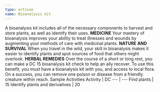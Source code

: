 ```yaml
---
type: artisan
name: Bioanalysis kit
---
```

A bioanalysis kit includes all of the necessary components to harvest and store plants, as well as identify their uses.
__MEDICINE__
Your mastery of bioanalysis improves your ability to treat illnesses and wounds by augmenting your methods of care with medicinal plants.
__NATURE AND SURVIVAL__
When you travel in the wild, your skill in bioanalysis makes it easier to identify plants and spot sources of food that others might overlook.
__HERBAL REMEDIES__
Over the course of a short or long rest, you can make a DC 15 bioanalysis kit check to help an ally recover. To use this benefit, you must have a bioanalysis kit with you, and access to local flora. On a success, you can remove one poison or disease from a friendly creature within reach.
Sample Activities
Activity | DC
--- | ---
Find plants | 15
Identify plants and derivatives | 20

